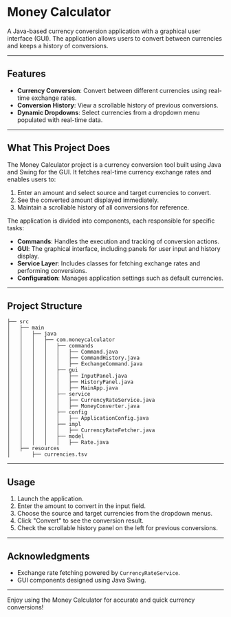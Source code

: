 # Money Calculator

A Java-based currency conversion application with a graphical user interface (GUI). The application allows users to convert between currencies and keeps a history of conversions.

---

## Features

- **Currency Conversion**: Convert between different currencies using real-time exchange rates.
- **Conversion History**: View a scrollable history of previous conversions.
- **Dynamic Dropdowns**: Select currencies from a dropdown menu populated with real-time data.

---

## What This Project Does

The Money Calculator project is a currency conversion tool built using Java and Swing for the GUI. It fetches real-time currency exchange rates and enables users to:

1. Enter an amount and select source and target currencies to convert.
2. See the converted amount displayed immediately.
3. Maintain a scrollable history of all conversions for reference.

The application is divided into components, each responsible for specific tasks:

- **Commands**: Handles the execution and tracking of conversion actions.
- **GUI**: The graphical interface, including panels for user input and history display.
- **Service Layer**: Includes classes for fetching exchange rates and performing conversions.
- **Configuration**: Manages application settings such as default currencies.

---

## Project Structure

```
├── src
│   ├── main
│   │   ├── java
│   │   │   ├── com.moneycalculator
│   │   │   │   ├── commands
│   │   │   │   │   ├── Command.java
│   │   │   │   │   ├── CommandHistory.java
│   │   │   │   │   ├── ExchangeCommand.java
│   │   │   │   ├── gui
│   │   │   │   │   ├── InputPanel.java
│   │   │   │   │   ├── HistoryPanel.java
│   │   │   │   │   ├── MainApp.java
│   │   │   │   ├── service
│   │   │   │   │   ├── CurrencyRateService.java
│   │   │   │   │   ├── MoneyConverter.java
│   │   │   │   ├── config
│   │   │   │   │   ├── ApplicationConfig.java
│   │   │   │   ├── impl
│   │   │   │   │   ├── CurrencyRateFetcher.java
│   │   │   │   ├── model
│   │   │   │   │   ├── Rate.java
│   ├── resources
│       ├── currencies.tsv
```

---

## Usage

1. Launch the application.
2. Enter the amount to convert in the input field.
3. Choose the source and target currencies from the dropdown menus.
4. Click "Convert" to see the conversion result.
5. Check the scrollable history panel on the left for previous conversions.

---

## Acknowledgments

- Exchange rate fetching powered by `CurrencyRateService`.
- GUI components designed using Java Swing.

---

Enjoy using the Money Calculator for accurate and quick currency conversions!

